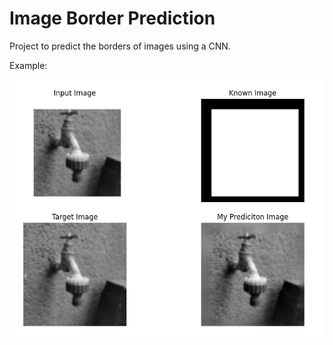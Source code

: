 # Image Border Prediction
Project to predict the borders of images using a CNN. 

Example: 

![plot](./figure_1.png)
